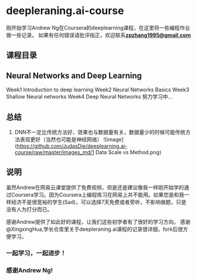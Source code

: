 # deepleraning.ai-course
刚开始学习Andrew Ng在Coursera的deeplearning课程，在这里将一些编程作业做一些记录。
如果有任何错误请批评指正，欢迎联系**zpzhang1995@gmail.com**

## 课程目录
## Neural Networks and Deep Learning
   Week1 Introduction to deep learning
   Week2 Neural Networks Basics
   Week3 Shallow Neural networks
   Week4 Deep Neural Networks
努力学习中...

## 总结
1. DNN不一定比传统方法好，效果也与数据量有关，数据量少的时候可能传统方法表现更好（当然也可能是神经网络）
![image](https://github.com/JudasDie/deeplearning.ai-course/raw/master/images_md/1 Data Scale vs Method.png)

## 说明
虽然Andrew在网易云课堂提供了免费视频，但是还是建议像我一样刚开始学的通过Coursera学习。因为Coursera上编程练习在网易上并不能用。如果您是和我一样经济不是很宽裕的学生(Sad)，可以选择7天免费或者旁听，不影响做题，只是没有人为打分而已。

感谢Andrew提供了如此好的课程，让我们这些初学者有了很好的学习方向。
感谢@XingxingHua,学长仓库里关于deepleraning.ai课程的记录很详细，fork后很方便学习。

### 一起学习，一起进步！
### 感谢Andrew Ng!

